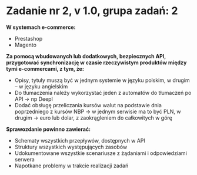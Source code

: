 # Zadanie nr 2, v 1.0, grupa zadań: 2  
**W systemach e-commerce:**
- Prestashop
- Magento

**Za pomocą wbudowanych lub dodatkowych, bezpiecznych API, przygotować synchronizację w czasie rzeczywistym produktów między tymi e-commercami, z tym, że:**

- Opisy, tytuły muszą być w jednym systemie w języku polskim, w drugim – w języku angielskim
- Do tłumaczenia należy wykorzystać jeden z automatów do tłumaczeń po API -> np Deepl
- Dodać obsługę przeliczania kursów walut na podstawie dnia poprzedniego z kursów NBP -> w jednym serwisie ma to być PLN, w drugim -> euro lub dolar, z zaokrągleniem do całkowitych w górę

**Sprawozdanie powinno zawierać:**

- Schematy wszystkich przepływów, dostępnych w API
- Struktury wszystkich występujących zasobów
- Udokumentowane wszystkie scenariusze z żądaniami i odpowiedziami serwera
- Napotkane problemy w trakcie realizacji zadań   
